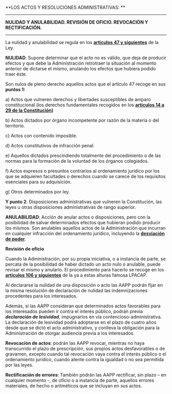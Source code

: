 **LOS ACTOS Y RESOLUCIONES ADMINISTRATIVAS: **

---

**NULIDAD Y ANULABILIDAD. REVISIÓN DE OFICIO. REVOCACIÓN Y RECTIFICACIÓN.**

---

La nulidad y anulabilidad se regula en los [**artículos 47 y siguientes**](https://www.boe.es/buscar/act.php?id=BOE-A-2015-10565&tn=1&p=20151002#a47) de la Ley.



**NULIDAD**: Supone determinar que el acto no es válido, que deja de producir efectos y que debe la Administración retrotraer la situación al momento anterior de dictarse el mismo, anulando los efectos que hubiera podido traer éste.

Son nulos de pleno derecho aquellos actos que el artículo 47 recoge en sus **puntos 1:**

a\) Actos que vulneren derechos y libertades susceptibles de amparo constitucional \(los derechos fundamentales recogidos en los [**artículos 14 a 29 de la Constitución**](https://www.boe.es/legislacion/documentos/ConstitucionCASTELLANO.pdf)**\)**

b\) Actos dictados por órgano incompetente por razón de la materia o del territorio.

c\) Actos con contenido imposible.

d\) Actos constitutivos de infracción penal.

e\) Aquellos dictados prescindiendo totalmente del procedimiento o de las normas para la formación de la voluntad de los órganos colegiados.

f\) Actos expresos o presuntos contrarios al ordenamiento jurídico por los que se adquieren facultades o derechos cuando se carece de los requisitos esenciales para su adquisición.

g\) Otros determinados por ley.

**Y punto 2**: Disposiciones administrativas que vulneren la Constitución, las leyes u otras disposiciones administrativas de rango superior.



**ANULABILIDAD**: Acción de anular actos o disposiciones, pero con la posibilidad de salvar determinados efectos que hubieran podido producir los mismos. Son anulables aquellos actos de la Administración que incurran en cualquier infracción del ordenamiento jurídico, incluyendo la [**desviación de poder**](http://www.enciclopedia-juridica.biz14.com/d/desviacion-de-poder/desviacion-de-poder.htm).

**Revisión de oficio**

Cuando la Administración, por su propia iniciativa, o a instancia de parte, se percata de la posibilidad de haber dictado un acto nulo o anulable, puede revisar el mismo y anularlo. El procedimiento para hacerlo se recoge en los [**artículos 106 y siguientes**](https://www.boe.es/buscar/act.php?id=BOE-A-2015-10565&tn=1&p=20151002#a106) de la ya a estas alturas famosa LPACAP.

Al declararse la nulidad de una disposición o acto las AAPP podrán fijar en la misma resolución de declaración de nulidad las indemnizaciones procedentes para los interesados.

Además, si las AAPP consideran que determinados actos favorables para los interesados pueden ir contra el interés público, podrán previa _**declaración de lesividad**_, impugnarlos en vía contencioso-administrativa. La declaración de lesividad podrá adoptarse en el plazo de cuatro años desde que se dictó el acto administrativo, y conlleva la obligación para la Administración de otorgar audiencia previa a los interesados.

**Revocación de actos**: podrán las AAPP revocar, mientras no haya transcurrido el plazo de prescripción, sus propios actos desfavorables o de gravamen, excepto cuando tal revocación vaya contra el interés público o el ordenamiento jurídico, cuando atente contra la igualdad o no sea permitida por las leyes.

**Rectificación de errores**: También podrán las AAPP rectificar, sin plazo – en cualquier momento -, de oficio o a instancia de parte, aquellos errores materiales, de hecho o aritméticos que se incluyan en sus actos.



